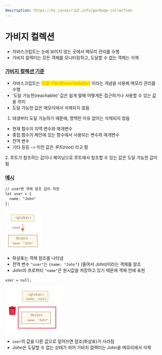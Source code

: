 ```yaml
---
description: https://ko.javascript.info/garbage-collection
---
```


# 가비지 컬렉션

* 자바스크립트는 눈에 보이지 않는 곳에서 메모리 관리를 수행
* 가비지 컬렉터는 모든 객체를 모니터링하고, 도달할 수 없는 객체는 삭제



### [가비지 컬렉션 기준](https://ko.javascript.info/garbage-collection#ref-32)

* 자바스크립트는 _<mark style="color:orange;">**도달 가능성(reachability)**</mark>_ 이라는 개념을 사용해 메모리 관리를 수행
* ‘도달 가능한(reachable)’ 값은 쉽게 말해 어떻게든 접근하거나 사용할 수 있는 값을 의미
* 도달 가능한 값은 메모리에서 삭제되지 않음

1. 태생부터 도달 가능하기 때문에, 명백한 이유 없이는 삭제되지 않음

* 현재 함수의 지역 변수와 매개변수
* 중첩 함수의 체인에 있는 함수에서 사용되는 변수와 매개변수
* 전역 변수
* 기타 등등 -> 이런 값은 _루트(root)_ 라고 함

2\. 루트가 참조하는 값이나 체이닝으로 루트에서 참조할 수 있는 값은 도달 가능한 값이 됨



### [예시](https://ko.javascript.info/garbage-collection#ref-33)

```
// user엔 객체 참조 값이 저장
let user = {
  name: "John"
};
```

![](<../../.gitbook/assets/image (3) (1) (1).png>)

* 화살표는 객체 참조를 나타냄
* 전역 변수 `"user"`는 `{name: "John"}` (줄여서 John)이라는 객체를 참조
* John의 프로퍼티 `"name"`은 원시값을 저장하고 있기 때문에 객체 안에 표현

```
user = null;
```

![](<../../.gitbook/assets/image (2) (1).png>)

* `user`의 값을 다른 값으로 덮어쓰면 참조(화살표)가 사라짐
* John은 도달할 수 없는 상태가 되어 가비지 컬렉터는 John을 메모리에서 삭제    &#x20;

